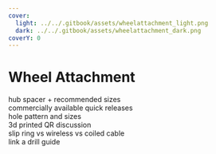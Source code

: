 ```yaml
---
cover:
  light: ../../.gitbook/assets/wheelattachment_light.png
  dark: ../../.gitbook/assets/wheelattachment_dark.png
coverY: 0
---
```


# Wheel Attachment

hub spacer + recommended sizes\
commercially available quick releases\
hole pattern and sizes\
3d printed QR discussion\
slip ring vs wireless vs coiled cable\
link a drill guide
